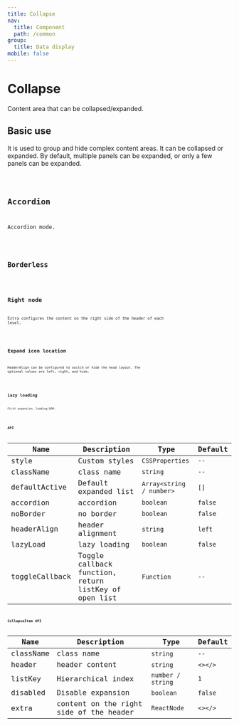 ```yaml
---
title: Collapse
nav:
  title: Component
  path: /common
group:
  title: Data display
mobile: false
---
```


# Collapse

Content area that can be collapsed/expanded.

## Basic use

It is used to group and hide complex content areas. It can be collapsed or expanded. By default, multiple panels can be expanded, or only a few panels can be expanded.

<code src="./demos/index1.tsx" />

## Accordion

Accordion mode.

<code src="./demos/index2.tsx" />

## Borderless

<code src="./demos/index6.tsx" />

## Right node

Extra configures the content on the right side of the header of each level.

<code src="./demos/index3.tsx" />

## Expand icon location

HeaderAlign can be configured to switch or hide the head layout. The optional values are left, right, and hide.

<code src="./demos/index4.tsx"/>

## Lazy loading

First expansion, loading DOM.

<code src="./demos/index5.tsx" />

## API

| Name | Description | Type | Default |
| --- | --- | --- | --- |
| style | Custom styles | `CSSProperties` | `--` |
| className | class name | `string` | `--` |
| defaultActive | Default expanded list | `Array<string / number>` | `[]` |
| accordion | accordion | `boolean` | `false` |
| noBorder | no border | `boolean` | `false` |
| headerAlign | header alignment | `string` | `left` |
| lazyLoad | lazy loading | `boolean` | `false` |
| toggleCallback | Toggle callback function, return listKey of open list | `Function` | `--` |

## CollapseItem API

| Name      | Description                             | Type              | Default |
| --------- | --------------------------------------- | ----------------- | ------- |
| className | class name                              | `string`          | `--`    |
| header    | header content                          | `string`          | `<></>` |
| listKey   | Hierarchical index                      | `number / string` | `1`     |
| disabled  | Disable expansion                       | `boolean`         | `false` |
| extra     | content on the right side of the header | `ReactNode`       | `<></>` |
